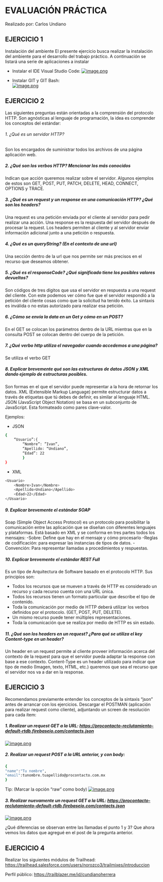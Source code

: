 # EVALUACIÓN PRÁCTICA
Realizado por: Carlos Undiano

## EJERCICIO 1
Instalación del ambiente
El presente ejercicio busca realizar la instalación del ambiente para el desarrollo del trabajo práctico. A continuación se listará una serie de aplicaciones a instalar

- Instalar el IDE Visual Studio Code: 
[![image.png](https://i.postimg.cc/gJsFzYjv/image.png)](https://postimg.cc/WFdfScM3)

- Instalar GIT y GIT Bash:<br>
 [![image.png](https://i.postimg.cc/5yzrHbN7/image.png)](https://postimg.cc/BPqpkWFH)


## EJERCICIO 2
Las siguientes preguntas están orientadas a la comprensión del protocolo HTTP. Son agnósticas al lenguaje de programación, la idea es comprender los conceptos del estándar:
###### 1.	¿Qué es un servidor HTTP? 
Son los encargados de  suministrar todos los archivos de una página  aplicación web.

##### 2.	¿Qué son los verbos HTTP? Mencionar los más conocidos
Indican que acción queremos realizar sobre el servidor. Algunos ejemplos de estos son GET, POST, PUT, PATCH, DELETE, HEAD, CONNECT, OPTIONS y TRACE.

##### 3.	¿Qué es un request y un response en una comunicación HTTP? ¿Qué son los headers? 
Una request es una petición enviada por el cliente al servidor para pedir realizar una acción. Una response es la respuesta del servidor después de procesar la request. Los headers permiten al cliente y al servidor enviar información adicional junto a una petición o respuesta.


##### 4.	¿Qué es un queryString? (En el contexto de una url)
Una sección dentro de la url que nos permite ser más precisos en el recurso que deseamos obtener.

##### 5.	¿Qué es el responseCode? ¿Qué significado tiene los posibles valores devueltos?
Son códigos de tres dígitos que usa el servidor en respuesta a una request del cliente. Con este podemos ver cómo fue que el servidor respondió a la petición del cliente cosas como  que la solicitud ha tenido éxito. La sintaxis es inválida o no estas autorizado para realizar esa petición. 

##### 6.	¿Cómo se envía la data en un Get y cómo en un POST? 
En el GET  se colocan los parámetros dentro de la URL mientras que en la consulta POST  se colocan dentro del cuerpo de la petición.

##### 7.	¿Qué verbo http utiliza el navegador cuando accedemos a una página?
Se utiliza el verbo GET

##### 8.	Explicar brevemente qué son las estructuras de datos JSON y XML dando ejemplo de estructuras posibles.
Son formas en el que el servidor puede representar a la hora de retornar los datos. 
XML (Extensible Markup Language) permite estructurar datos a través de etiquetas que tú debes de definir,  es similar al lenguaje HTML.
JSON (JavaScript Object Notation) se basa en un subconjunto de JavaScript. Esta formateado como pares clave-valor.

Ejemplos:
- JSON
```sh
{
	“Usuario”:{
        “Nombre”: ”Ivan”,
		“Apellido: “Undiano”,
		“Edad”: 22
		}	
}
```
- XML
```sh
<Usuario>
	<Nombre>Ivan</Nombre>
	<Apellido>Undiano</Apellido>
	<Edad>22</Edad>
</Usuario>
```


##### 9.	Explicar brevemente el estándar SOAP
Soap (Simple Object Access Protocol) es un protocolo para posibilitar la comunicación entre las aplicación que se diseñan con diferentes lenguajes y plataformas. Está basado en XML y se conforma en tres partes todos los mensajes:
-Sobre: Define que hay en el mensaje y cómo procesarlo
-Reglas de codificación: para expresar las instancias de tipos de datos.
-Convención: Para representar llamadas a procedimientos y respuestas.


##### 10.	Explicar brevemente el estándar REST Full
Es un tipo de Arquitectura de Software basado en el protocolo HTTP. Sus principios son:
* Todos los recursos que se mueven a través de HTTP es considerado un recurso y cada recurso cuenta con una URL única.
* Todos los recursos tienen un formato particular que describe el tipo de contenido.
* Toda la comunicación por medio de HTTP deberá utilizar los verbos definidos por el protocolo. (GET, POST, PUT, DELETE).
* Un mismo recurso puede tener múltiples representaciones.
* Toda la comunicación  que se realiza por medio de HTTP es sin estado. 



##### 11.	¿Qué son los headers en un request? ¿Para qué se utiliza el key Content-type en un header?
Un header en un request permite al cliente proveer información acerca del contexto de la request para que el servidor pueda adaptar la response con base a ese contexto. Content-Type es un header utilizado para indicar que tipo de medio (Imagen, texto, HTML, etc.) queremos que sea el recurso que el servidor nos va a dar en la response.

## EJERCICIO 3
Recomendamos previamente entender los conceptos de la sintaxis “json” antes de arrancar con los ejercicios.
Descargar el POSTMAN (aplicación para realizar request como cliente), adjuntando un screen de resolución para cada ítem:


##### 1.	Realizar un request GET a la URL: https://procontacto-reclutamiento-default-rtdb.firebaseio.com/contacts.json
 [![image.png](https://i.postimg.cc/DyTk65v4/image.png)](https://postimg.cc/c6Xb4R8d)
##### 2.	Realizar un request POST a la URL anterior, y con body:

```sh
{
"name":"Tu nombre",
"email":tunombre.tuapellido@procontacto.com.mx
}
```
Tip: (Marcar la opción “raw” como body)
 [![image.png](https://i.postimg.cc/mDBCV056/image.png)](https://postimg.cc/yJpD8rBF)
 
##### 3.	Realizar nuevamente un request GET a la URL: https://procontacto-reclutamiento-default-rtdb.firebaseio.com/contacts.json
 [![image.png](https://i.postimg.cc/HWSX4v4B/image.png)](https://postimg.cc/F1LYhZ6L)
 
 ¿Qué diferencias se observan entre las llamadas el punto 1 y 3?
Que ahora vemos los datos que agregué en el post de la pregunta anterior.
## EJERCICIO 4

Realizar los siguientes módulos de Trailhead:
https://trailhead.salesforce.com/users/norozco3/trailmixes/introduccion

Perfil público: https://trailblazer.me/id/cundianoherrera

